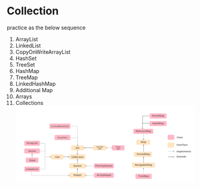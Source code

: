 # Collection

practice as the below sequence
1. ArrayList
2. LinkedList
3. CopyOnWriteArrayList
4. HashSet
5. TreeSet
6. HashMap
7. TreeMap
8. LinkedHashMap
9. Additional Map
10. Arrays
11. Collections
![img.png](img.png)